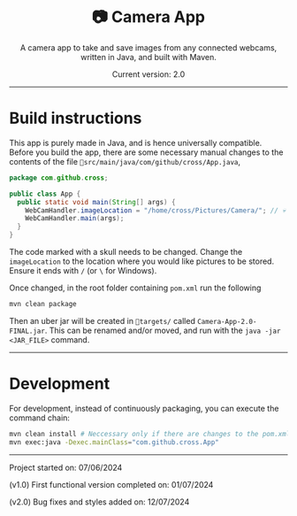 <div align="center">
<h1>📷 Camera App </h1>

A camera app to take and save images from any connected webcams,
written in Java, and built with Maven.

Current version: 2.0

</div>

---

# Build instructions

This app is purely made in Java, and is hence universally compatible.
Before you build the app, there are some necessary manual changes to the
contents of the file `📁src/main/java/com/github/cross/App.java`,

```java
package com.github.cross;

public class App {
  public static void main(String[] args) {
    WebCamHandler.imageLocation = "/home/cross/Pictures/Camera/"; // 💀
    WebCamHandler.main(args);
  }
}
```

The code marked with a skull needs to be changed. Change the `imageLocation` to
the location where you would like pictures to be stored. Ensure it ends with `/`
(or `\` for Windows).

Once changed, in the root folder containing `pom.xml` run the following

```bash
mvn clean package
```

Then an uber jar will be created in `📁targets/` called `Camera-App-2.0-FINAL.jar`.
This can be renamed and/or moved, and run with the `java -jar <JAR_FILE>` command.

---

# Development

For development, instead of continuously packaging, you can execute the command chain:

```bash
mvn clean install # Neccessary only if there are changes to the pom.xml file
mvn exec:java -Dexec.mainClass="com.github.cross.App"
```

---

Project started on: 07/06/2024

(v1.0) First functional version completed on: 01/07/2024

(v2.0) Bug fixes and styles added on: 12/07/2024
